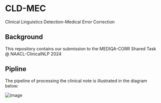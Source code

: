 # CLD-MEC
Clinical Linguistics Detection-Medical Error Correction

## Background
This repository contains our submission to the MEDIQA-CORR Shared Task @ NAACL-ClinicalNLP 2024


## Pipline
The pipeline of processing the clinical note is illustrated in the diagram below:

![image](https://github.com/Renadzghoul/CLD-MEC/assets/111782566/cf082544-a499-4463-b844-c908257a79e6)
